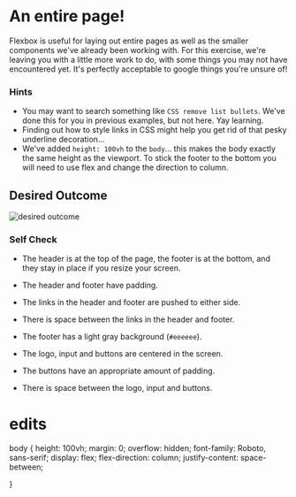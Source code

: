 # An entire page!

Flexbox is useful for laying out entire pages as well as the smaller components we've already been working with. For this exercise, we're leaving you with a little more work to do, with some things you may not have encountered yet. It's perfectly acceptable to google things you're unsure of!

### Hints
- You may want to search something like `CSS remove list bullets`.  We've done this for you in previous examples, but not here. Yay learning.
- Finding out how to style links in CSS might help you get rid of that pesky underline decoration...
- We've added `height: 100vh` to the `body`... this makes the body exactly the same height as the viewport. To stick the footer to the bottom you will need to use flex and change the direction to column.

## Desired Outcome
![desired outcome](./desired-outcome.png)

### Self Check

- The header is at the top of the page, the footer is at the bottom, and they stay in place if you resize your screen.

- The header and footer have padding.
- The links in the header and footer are pushed to either side.
- There is space between the links in the header and footer.

- The footer has a light gray background (`#eeeeee`).

- The logo, input and buttons are centered in the screen.

- The buttons have an appropriate amount of padding.

- There is space between the logo, input and buttons.


# edits

body {
  height: 100vh;
  margin: 0;
  overflow: hidden;
  font-family: Roboto, sans-serif;
  display: flex;
  flex-direction: column;
  justify-content: space-between;

}